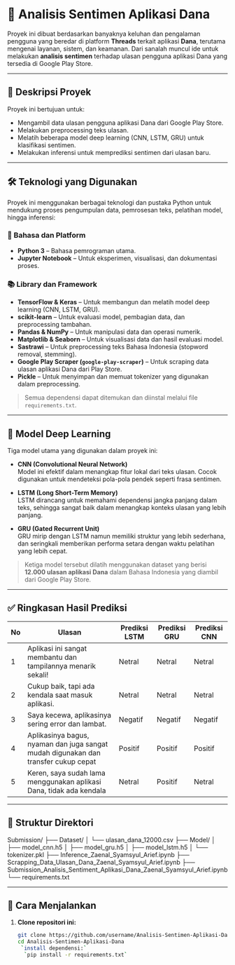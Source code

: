 # 🧠 Analisis Sentimen Aplikasi Dana

Proyek ini dibuat berdasarkan banyaknya keluhan dan pengalaman pengguna yang beredar di platform **Threads** terkait aplikasi **Dana**, terutama mengenai layanan, sistem, dan keamanan. Dari sanalah muncul ide untuk melakukan **analisis sentimen** terhadap ulasan pengguna aplikasi Dana yang tersedia di Google Play Store.

---

## 📌 Deskripsi Proyek

Proyek ini bertujuan untuk:
- Mengambil data ulasan pengguna aplikasi Dana dari Google Play Store.
- Melakukan preprocessing teks ulasan.
- Melatih beberapa model deep learning (CNN, LSTM, GRU) untuk klasifikasi sentimen.
- Melakukan inferensi untuk memprediksi sentimen dari ulasan baru.

---
## 🛠️ Teknologi yang Digunakan

Proyek ini menggunakan berbagai teknologi dan pustaka Python untuk mendukung proses pengumpulan data, pemrosesan teks, pelatihan model, hingga inferensi:

### 📌 Bahasa dan Platform
- **Python 3** – Bahasa pemrograman utama.
- **Jupyter Notebook** – Untuk eksperimen, visualisasi, dan dokumentasi proses.

### 📚 Library dan Framework
- **TensorFlow & Keras** – Untuk membangun dan melatih model deep learning (CNN, LSTM, GRU).
- **scikit-learn** – Untuk evaluasi model, pembagian data, dan preprocessing tambahan.
- **Pandas & NumPy** – Untuk manipulasi data dan operasi numerik.
- **Matplotlib & Seaborn** – Untuk visualisasi data dan hasil evaluasi model.
- **Sastrawi** – Untuk preprocessing teks Bahasa Indonesia (stopword removal, stemming).
- **Google Play Scraper (`google-play-scraper`)** – Untuk scraping data ulasan aplikasi Dana dari Play Store.
- **Pickle** – Untuk menyimpan dan memuat tokenizer yang digunakan dalam preprocessing.

> Semua dependensi dapat ditemukan dan diinstal melalui file `requirements.txt`.

---
## 🧠 Model Deep Learning

Tiga model utama yang digunakan dalam proyek ini:

- **CNN (Convolutional Neural Network)**  
  Model ini efektif dalam menangkap fitur lokal dari teks ulasan. Cocok digunakan untuk mendeteksi pola-pola pendek seperti frasa sentimen.

- **LSTM (Long Short-Term Memory)**  
  LSTM dirancang untuk memahami dependensi jangka panjang dalam teks, sehingga sangat baik dalam menangkap konteks ulasan yang lebih panjang.

- **GRU (Gated Recurrent Unit)**  
  GRU mirip dengan LSTM namun memiliki struktur yang lebih sederhana, dan seringkali memberikan performa setara dengan waktu pelatihan yang lebih cepat.

> Ketiga model tersebut dilatih menggunakan dataset yang berisi **12.000 ulasan aplikasi Dana** dalam Bahasa Indonesia yang diambil dari Google Play Store.

---
## ✅ Ringkasan Hasil Prediksi

| No | Ulasan                                                                                   | Prediksi LSTM | Prediksi GRU | Prediksi CNN |
|----|-------------------------------------------------------------------------------------------|---------------|---------------|---------------|
| 1  | Aplikasi ini sangat membantu dan tampilannya menarik sekali!                             | Netral        | Netral        | Netral        |
| 2  | Cukup baik, tapi ada kendala saat masuk aplikasi.                                        | Netral        | Netral        | Netral        |
| 3  | Saya kecewa, aplikasinya sering error dan lambat.                                         | Negatif       | Negatif       | Negatif       |
| 4  | Aplikasinya bagus, nyaman dan juga sangat mudah digunakan dan transfer cukup cepat       | Positif       | Positif       | Positif       |
| 5  | Keren, saya sudah lama menggunakan aplikasi Dana, tidak ada kendala                      | Netral        | Positif       | Netral        |

---

## 📁 Struktur Direktori

Submission/ 
├── Dataset/ 
│ └── ulasan_dana_12000.csv 
├── Model/
│ ├── model_cnn.h5 
│ ├── model_gru.h5 
│ ├── model_lstm.h5 
│ └── tokenizer.pkl
├── Inference_Zaenal_Syamsyul_Arief.ipynb
├── Scrapping_Data_Ulasan_Dana_Zaenal_Syamsyul_Arief.ipynb
├── Submission_Analisis_Sentiment_Aplikasi_Dana_Zaenal_Syamsyul_Arief.ipynb
└── requirements.txt


---

## 🚀 Cara Menjalankan

1. **Clone repositori ini:**
   ```bash
   git clone https://github.com/username/Analisis-Sentimen-Aplikasi-Dana.git
   cd Analisis-Sentimen-Aplikasi-Dana
    `install dependensi:`
     `pip install -r requirements.txt`
